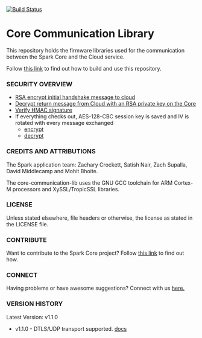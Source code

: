 [![Build Status](https://travis-ci.org/spark/core-communication-lib.svg)](https://travis-ci.org/spark/core-communication-lib)

# Core Communication Library

This repository holds the firmware libraries used for the communication between the Spark Core and the Cloud service.

Follow [this link](https://github.com/spark/core-firmware/blob/master/README.md) to find out how to build and use this repository.

### SECURITY OVERVIEW

* [RSA encrypt initial handshake message to cloud](src/spark_protocol.cpp#L101)
* [Decrypt return message from Cloud with an RSA private key on the Core](src/handshake.cpp#L56)
* [Verify HMAC signature](src/spark_protocol.cpp#L1609-L1613)
* If everything checks out, AES-128-CBC session key is saved and IV is rotated with every message exchanged
  * [encrypt](src/spark_protocol.cpp#L1558-L1563)
  * [decrypt](src/spark_protocol.cpp#L306-L312)

### CREDITS AND ATTRIBUTIONS

The Spark application team: Zachary Crockett, Satish Nair, Zach Supalla, David Middlecamp and Mohit Bhoite.

The core-communication-lib uses the GNU GCC toolchain for ARM Cortex-M processors and XySSL/TropicSSL libraries.

### LICENSE
Unless stated elsewhere, file headers or otherwise, the license as stated in the LICENSE file.

### CONTRIBUTE

Want to contribute to the Spark Core project? Follow [this link]() to find out how.

### CONNECT

Having problems or have awesome suggestions? Connect with us [here.](https://community.sparkdevices.com/)

### VERSION HISTORY

Latest Version: v1.1.0

- v1.1.0 - DTLS/UDP transport supported. [docs](dtls.md)



